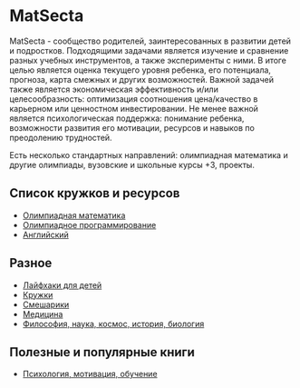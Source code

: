# MatSecta

MatSecta - сообщество родителей, заинтересованных в развитии детей и подростков. Подходящими задачами является изучение и сравнение разных учебных инструментов, а также эксперименты с ними. В итоге целью является оценка текущего уровня ребенка, его потенциала, прогноза, карта смежных и других возможностей. 
Важной задачей также является экономическая эффективность и/или целесообразность:
оптимизация соотношения цена/качество в карьерном или ценностном инвестировании.
Не менее важной является психологическая поддержка: понимание ребенка, возможности развития его мотивации, ресурсов и навыков по преодолению трудностей.

Есть несколько стандартных направлений: олимпиадная математика и другие олимпиады, вузовские и школьные курсы +3, проекты.

## Список кружков и ресурсов
 * [Олимпиадная математика](Mat.md)
 * [Олимпиадное программирование](Algo.md)
 * [Английский](English.md) 
 
## Разное 
 * [Лайфхаки для детей](Life.md)
 * [Кружки](Etc.md)
 * [Смешарики](Smeshariki.md) 
 * [Медицина](Med.md)  
 * [Философия, наука, космос, история, биология](Pop.md)

## Полезные и популярные книги
 * [Психология, мотивация, обучение](Self.md) 

